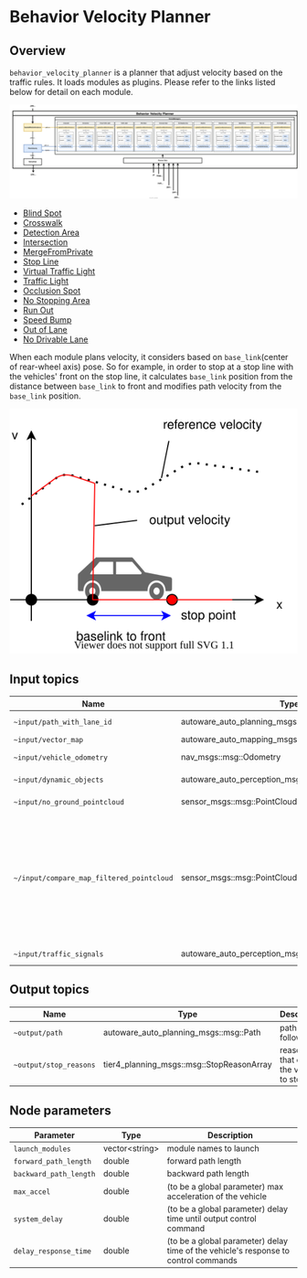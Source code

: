 # Behavior Velocity Planner

## Overview

`behavior_velocity_planner` is a planner that adjust velocity based on the traffic rules.
It loads modules as plugins. Please refer to the links listed below for detail on each module.

![Architecture](./docs/BehaviorVelocityPlanner-Architecture.drawio.svg)

- [Blind Spot](../behavior_velocity_blind_spot_module/docs/blind-spot-design.md)
- [Crosswalk](../behavior_velocity_crosswalk_module/docs/crosswalk-design.md)
- [Detection Area](../behavior_velocity_detection_area_module/docs/detection-area-design.md)
- [Intersection](../behavior_velocity_intersection_module/docs/intersection-design.md)
- [MergeFromPrivate](../behavior_velocity_intersection_module/docs/merge-from-private-design.md)
- [Stop Line](../behavior_velocity_stop_line_module/docs/stop-line-design.md)
- [Virtual Traffic Light](../behavior_velocity_virtual_traffic_light_module/docs/virtual-traffic-light-design.md)
- [Traffic Light](../behavior_velocity_traffic_light_module/docs/traffic-light-design.md)
- [Occlusion Spot](../behavior_velocity_occlusion_spot_module/docs/occlusion-spot-design.md)
- [No Stopping Area](../behavior_velocity_no_stopping_area_module/docs/no-stopping-area-design.md)
- [Run Out](../behavior_velocity_run_out_module/docs/run-out-design.md)
- [Speed Bump](../behavior_velocity_speed_bump_module/docs/speed-bump-design.md)
- [Out of Lane](../behavior_velocity_out_of_lane_module/docs/out-of-lane-design.md)
- [No Drivable Lane](../behavior_velocity_no_drivable_lane_module/docs/no-drivable-lane-design.md)

When each module plans velocity, it considers based on `base_link`(center of rear-wheel axis) pose.
So for example, in order to stop at a stop line with the vehicles' front on the stop line, it calculates `base_link` position from the distance between `base_link` to front and modifies path velocity from the `base_link` position.

![set_stop_velocity](./docs/set_stop_velocity.drawio.svg)

## Input topics

| Name                                      | Type                                                   | Description                                                                                                                     |
| ----------------------------------------- | ------------------------------------------------------ | ------------------------------------------------------------------------------------------------------------------------------- |
| `~input/path_with_lane_id`                | autoware_auto_planning_msgs::msg::PathWithLaneId       | path with lane_id                                                                                                               |
| `~input/vector_map`                       | autoware_auto_mapping_msgs::msg::HADMapBin             | vector map                                                                                                                      |
| `~input/vehicle_odometry`                 | nav_msgs::msg::Odometry                                | vehicle velocity                                                                                                                |
| `~input/dynamic_objects`                  | autoware_auto_perception_msgs::msg::PredictedObjects   | dynamic objects                                                                                                                 |
| `~input/no_ground_pointcloud`             | sensor_msgs::msg::PointCloud2                          | obstacle pointcloud                                                                                                             |
| `~/input/compare_map_filtered_pointcloud` | sensor_msgs::msg::PointCloud2                          | obstacle pointcloud filtered by compare map. Note that this is used only when the detection method of run out module is Points. |
| `~input/traffic_signals`                  | autoware_auto_perception_msgs::msg::TrafficSignalArray | traffic light states                                                                                                            |

## Output topics

| Name                   | Type                                      | Description                            |
| ---------------------- | ----------------------------------------- | -------------------------------------- |
| `~output/path`         | autoware_auto_planning_msgs::msg::Path    | path to be followed                    |
| `~output/stop_reasons` | tier4_planning_msgs::msg::StopReasonArray | reasons that cause the vehicle to stop |

## Node parameters

| Parameter              | Type                 | Description                                                                         |
| ---------------------- | -------------------- | ----------------------------------------------------------------------------------- |
| `launch_modules`       | vector&lt;string&gt; | module names to launch                                                              |
| `forward_path_length`  | double               | forward path length                                                                 |
| `backward_path_length` | double               | backward path length                                                                |
| `max_accel`            | double               | (to be a global parameter) max acceleration of the vehicle                          |
| `system_delay`         | double               | (to be a global parameter) delay time until output control command                  |
| `delay_response_time`  | double               | (to be a global parameter) delay time of the vehicle's response to control commands |
